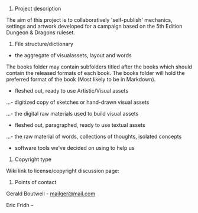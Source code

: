 1.  Project description

The aim of this project is to collaboratively 'self-publish' mechanics, settings and artwork developed for a campaign based on the 5th Edition Dungeon & Dragons ruleset.

1.  File structure/dictionary

- the aggregate of visualassets, layout and words

The books folder may contain subfolders titled after the books which should contain the released formats of each book. The books folder will hold the preferred format of the book (Most likely to be in Markdown).

- fleshed out, ready to use Artistic/Visual assets

...- digitized copy of sketches or hand-drawn visual assets

...- the digital raw materials used to build visual assets

- fleshed out, paragraphed, ready to use textual assets

...- the raw material of words, collections of thoughts, isolated concepts

- software tools we've decided on using to help us

1.  Copyright type

Wiki link to license/copyright discussion page:

1.  Points of contact

Gerald Boutwell - <mailger@mail.com>

Eric Fridh –
